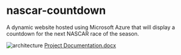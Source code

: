 # nascar-countdown
A dynamic website hosted using Microsoft Azure that will display a countdown for the next NASCAR race of the season.


![architecture](https://github.com/rashishetty25/nascar-countdown/assets/88607793/a2dd48e0-6f91-4d73-ae3b-a2d798158307)
[Project Documentation.docx](https://github.com/rashishetty25/nascar-countdown/files/15218410/Project.Documentation.docx)
